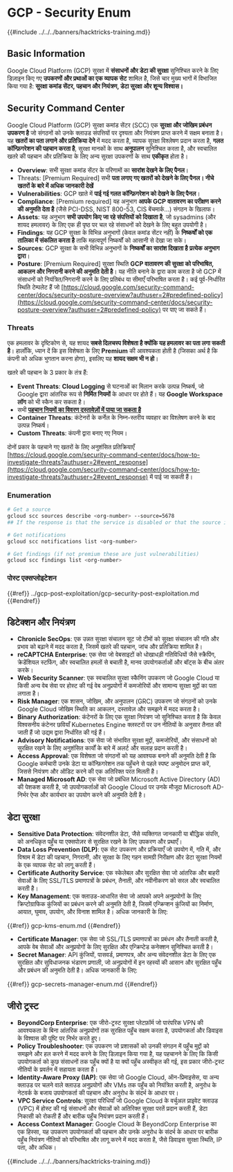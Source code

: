 # GCP - Security Enum

{{#include ../../../banners/hacktricks-training.md}}

## Basic Information

Google Cloud Platform (GCP) सुरक्षा में **संसाधनों और डेटा की सुरक्षा** सुनिश्चित करने के लिए डिज़ाइन किए गए **उपकरणों और प्रथाओं का एक व्यापक सेट** शामिल है, जिसे चार मुख्य भागों में विभाजित किया गया है: **सुरक्षा कमांड सेंटर, पहचान और नियंत्रण, डेटा सुरक्षा और शून्य विश्वास।**

## **Security Command Center**

Google Cloud Platform (GCP) सुरक्षा कमांड सेंटर (SCC) एक **सुरक्षा और जोखिम प्रबंधन उपकरण है** जो संगठनों को उनके क्लाउड संपत्तियों पर दृश्यता और नियंत्रण प्राप्त करने में सक्षम बनाता है। यह **खतरों का पता लगाने और प्रतिक्रिया देने** में मदद करता है, व्यापक सुरक्षा विश्लेषण प्रदान करता है, **गलत कॉन्फ़िगरेशन की पहचान करता है**, सुरक्षा मानकों के साथ **अनुपालन** सुनिश्चित करता है, और स्वचालित खतरे की पहचान और प्रतिक्रिया के लिए अन्य सुरक्षा उपकरणों के साथ **एकीकृत** होता है।

- **Overview**: सभी सुरक्षा कमांड सेंटर के परिणामों का **सारांश देखने के लिए पैनल**।
- Threats: \[Premium Required] सभी **पता लगाए गए खतरों को देखने के लिए पैनल। नीचे खतरों के बारे में अधिक जानकारी देखें**
- **Vulnerabilities**: GCP खाते में **पाई गई गलत कॉन्फ़िगरेशन को देखने के लिए पैनल**।
- **Compliance**: \[Premium required] यह अनुभाग **आपके GCP वातावरण का परीक्षण करने की अनुमति देता है** (जैसे PCI-DSS, NIST 800-53, CIS बेंचमार्क...) संगठन के खिलाफ।
- **Assets**: यह अनुभाग **सभी उपयोग किए जा रहे संपत्तियों को दिखाता है**, जो sysadmins (और शायद हमलावर) के लिए एक ही पृष्ठ पर चल रहे संसाधनों को देखने के लिए बहुत उपयोगी है।
- **Findings**: यह GCP सुरक्षा के विभिन्न अनुभागों (केवल कमांड सेंटर नहीं) के **निष्कर्षों को एक तालिका में संकलित करता है** ताकि महत्वपूर्ण निष्कर्षों को आसानी से देखा जा सके।
- **Sources**: GCP सुरक्षा के सभी विभिन्न अनुभागों के **निष्कर्षों का सारांश दिखाता है** **प्रत्येक अनुभाग द्वारा**।
- **Posture**: \[Premium Required] सुरक्षा स्थिति **GCP वातावरण की सुरक्षा को परिभाषित, आकलन और निगरानी करने की अनुमति देती है**। यह नीति बनाने के द्वारा काम करता है जो GCP में संसाधनों को नियंत्रित/निगरानी करने के लिए प्रतिबंध या सीमाएँ परिभाषित करता है। कई पूर्व-निर्धारित स्थिति टेम्पलेट हैं जो [https://cloud.google.com/security-command-center/docs/security-posture-overview?authuser=2#predefined-policy](https://cloud.google.com/security-command-center/docs/security-posture-overview?authuser=2#predefined-policy) पर पाए जा सकते हैं।

### **Threats**

एक हमलावर के दृष्टिकोण से, यह शायद **सबसे दिलचस्प विशेषता है क्योंकि यह हमलावर का पता लगा सकती है**। हालाँकि, ध्यान दें कि इस विशेषता के लिए **Premium** की आवश्यकता होती है (जिसका अर्थ है कि कंपनी को अधिक भुगतान करना होगा), इसलिए यह **शायद सक्षम भी न हो**।

खतरे की पहचान के 3 प्रकार के तंत्र हैं:

- **Event Threats**: **Cloud Logging** से घटनाओं का मिलान करके उत्पन्न निष्कर्ष, जो Google द्वारा आंतरिक रूप से **निर्मित नियमों** के आधार पर होते हैं। यह **Google Workspace लॉग** को भी स्कैन कर सकता है।
- सभी [**पहचान नियमों का विवरण दस्तावेज़ों में पाया जा सकता है**](https://cloud.google.com/security-command-center/docs/concepts-event-threat-detection-overview?authuser=2#how_works)
- **Container Threats**: कंटेनरों के कर्नेल के निम्न-स्तरीय व्यवहार का विश्लेषण करने के बाद उत्पन्न निष्कर्ष।
- **Custom Threats**: कंपनी द्वारा बनाए गए नियम।

दोनों प्रकार के पहचाने गए खतरों के लिए अनुशंसित प्रतिक्रियाएँ [https://cloud.google.com/security-command-center/docs/how-to-investigate-threats?authuser=2#event_response](https://cloud.google.com/security-command-center/docs/how-to-investigate-threats?authuser=2#event_response) में पाई जा सकती हैं।

### Enumeration
```bash
# Get a source
gcloud scc sources describe <org-number> --source=5678
## If the response is that the service is disabled or that the source is not found, then, it isn't enabled

# Get notifications
gcloud scc notifications list <org-number>

# Get findings (if not premium these are just vulnerabilities)
gcloud scc findings list <org-number>
```
### पोस्ट एक्सप्लोइटेशन

{{#ref}}
../gcp-post-exploitation/gcp-security-post-exploitation.md
{{#endref}}

## डिटेक्शन और नियंत्रण

- **Chronicle SecOps**: एक उन्नत सुरक्षा संचालन सूट जो टीमों को सुरक्षा संचालन की गति और प्रभाव को बढ़ाने में मदद करता है, जिसमें खतरे की पहचान, जांच और प्रतिक्रिया शामिल है।
- **reCAPTCHA Enterprise**: एक सेवा जो वेबसाइटों को धोखाधड़ी गतिविधियों जैसे स्क्रैपिंग, क्रेडेंशियल स्टफिंग, और स्वचालित हमलों से बचाती है, मानव उपयोगकर्ताओं और बॉट्स के बीच अंतर करके।
- **Web Security Scanner**: एक स्वचालित सुरक्षा स्कैनिंग उपकरण जो Google Cloud या किसी अन्य वेब सेवा पर होस्ट की गई वेब अनुप्रयोगों में कमजोरियों और सामान्य सुरक्षा मुद्दों का पता लगाता है।
- **Risk Manager**: एक शासन, जोखिम, और अनुपालन (GRC) उपकरण जो संगठनों को उनके Google Cloud जोखिम स्थिति का आकलन, दस्तावेज़ और समझने में मदद करता है।
- **Binary Authorization**: कंटेनरों के लिए एक सुरक्षा नियंत्रण जो सुनिश्चित करता है कि केवल विश्वसनीय कंटेनर छवियाँ Kubernetes Engine क्लस्टरों पर उन नीतियों के अनुसार तैनात की जाती हैं जो उद्यम द्वारा निर्धारित की गई हैं।
- **Advisory Notifications**: एक सेवा जो संभावित सुरक्षा मुद्दों, कमजोरियों, और संसाधनों को सुरक्षित रखने के लिए अनुशंसित कार्यों के बारे में अलर्ट और सलाह प्रदान करती है।
- **Access Approval**: एक विशेषता जो संगठनों को यह आवश्यक बनाने की अनुमति देती है कि Google कर्मचारी उनके डेटा या कॉन्फ़िगरेशन तक पहुँचने से पहले स्पष्ट अनुमोदन प्राप्त करें, जिससे नियंत्रण और ऑडिट करने की एक अतिरिक्त परत मिलती है।
- **Managed Microsoft AD**: एक सेवा जो प्रबंधित Microsoft Active Directory (AD) की पेशकश करती है, जो उपयोगकर्ताओं को Google Cloud पर उनके मौजूदा Microsoft AD-निर्भर ऐप्स और कार्यभार का उपयोग करने की अनुमति देती है।

## डेटा सुरक्षा

- **Sensitive Data Protection**: संवेदनशील डेटा, जैसे व्यक्तिगत जानकारी या बौद्धिक संपत्ति, को अनधिकृत पहुँच या एक्सपोज़र से सुरक्षित रखने के लिए उपकरण और प्रथाएँ।
- **Data Loss Prevention (DLP)**: एक सेट उपकरण और प्रक्रियाएँ जो उपयोग में, गति में, और विश्राम में डेटा की पहचान, निगरानी, और सुरक्षा के लिए गहन सामग्री निरीक्षण और डेटा सुरक्षा नियमों के एक व्यापक सेट को लागू करती हैं।
- **Certificate Authority Service**: एक स्केलेबल और सुरक्षित सेवा जो आंतरिक और बाहरी सेवाओं के लिए SSL/TLS प्रमाणपत्रों के प्रबंधन, तैनाती, और नवीनीकरण को सरल और स्वचालित करती है।
- **Key Management**: एक क्लाउड-आधारित सेवा जो आपको अपने अनुप्रयोगों के लिए क्रिप्टोग्राफिक कुंजियों का प्रबंधन करने की अनुमति देती है, जिसमें एन्क्रिप्शन कुंजियों का निर्माण, आयात, घुमाव, उपयोग, और विनाश शामिल है। अधिक जानकारी के लिए:

{{#ref}}
gcp-kms-enum.md
{{#endref}}

- **Certificate Manager**: एक सेवा जो SSL/TLS प्रमाणपत्रों का प्रबंधन और तैनाती करती है, आपके वेब सेवाओं और अनुप्रयोगों के लिए सुरक्षित और एन्क्रिप्टेड कनेक्शन सुनिश्चित करती है।
- **Secret Manager**: API कुंजियों, पासवर्ड, प्रमाणपत्र, और अन्य संवेदनशील डेटा के लिए एक सुरक्षित और सुविधाजनक भंडारण प्रणाली, जो अनुप्रयोगों में इन रहस्यों की आसान और सुरक्षित पहुँच और प्रबंधन की अनुमति देती है। अधिक जानकारी के लिए:

{{#ref}}
gcp-secrets-manager-enum.md
{{#endref}}

## जीरो ट्रस्ट

- **BeyondCorp Enterprise**: एक जीरो-ट्रस्ट सुरक्षा प्लेटफ़ॉर्म जो पारंपरिक VPN की आवश्यकता के बिना आंतरिक अनुप्रयोगों तक सुरक्षित पहुँच सक्षम करता है, उपयोगकर्ता और डिवाइस के विश्वास की पुष्टि पर निर्भर करते हुए।
- **Policy Troubleshooter**: एक उपकरण जो प्रशासकों को उनकी संगठन में पहुँच मुद्दों को समझने और हल करने में मदद करने के लिए डिज़ाइन किया गया है, यह पहचानने के लिए कि किसी उपयोगकर्ता को कुछ संसाधनों तक पहुँच क्यों है या क्यों पहुँच अस्वीकृत की गई, इस प्रकार जीरो-ट्रस्ट नीतियों के प्रवर्तन में सहायता करता है।
- **Identity-Aware Proxy (IAP)**: एक सेवा जो Google Cloud, ऑन-प्रिमाइसेस, या अन्य क्लाउड पर चलने वाले क्लाउड अनुप्रयोगों और VMs तक पहुँच को नियंत्रित करती है, अनुरोध के नेटवर्क के बजाय उपयोगकर्ता की पहचान और अनुरोध के संदर्भ के आधार पर।
- **VPC Service Controls**: सुरक्षा परिधियाँ जो Google Cloud के वर्चुअल प्राइवेट क्लाउड (VPC) में होस्ट की गई संसाधनों और सेवाओं को अतिरिक्त सुरक्षा परतें प्रदान करती हैं, डेटा निकासी को रोकती हैं और बारीक पहुँच नियंत्रण प्रदान करती हैं।
- **Access Context Manager**: Google Cloud के BeyondCorp Enterprise का एक हिस्सा, यह उपकरण उपयोगकर्ता की पहचान और उनके अनुरोध के संदर्भ के आधार पर बारीक पहुँच नियंत्रण नीतियों को परिभाषित और लागू करने में मदद करता है, जैसे डिवाइस सुरक्षा स्थिति, IP पता, और अधिक।

{{#include ../../../banners/hacktricks-training.md}}
